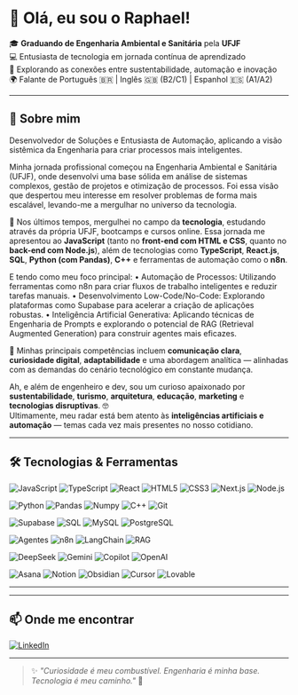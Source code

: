 # 👋 Olá, eu sou o Raphael!

🎓 **Graduando de Engenharia Ambiental e Sanitária** pela **UFJF**  
💻 Entusiasta de tecnologia em jornada contínua de aprendizado  
🌱 Explorando as conexões entre sustentabilidade, automação e inovação  
🌍 Falante de Português 🇧🇷 | Inglês 🇬🇧 (B2/C1) | Espanhol 🇪🇸 (A1/A2)

---

## 🧠 Sobre mim

Desenvolvedor de Soluções e Entusiasta de Automação, aplicando a visão sistêmica da Engenharia para criar processos mais inteligentes.

Minha jornada profissional começou na Engenharia Ambiental e Sanitária (UFJF), onde desenvolvi uma base sólida em análise de sistemas complexos, gestão de projetos e otimização de processos. Foi essa visão que despertou meu interesse em resolver problemas de forma mais escalável, levando-me a mergulhar no universo da tecnologia.

🚀 Nos últimos tempos, mergulhei no campo da **tecnologia**, estudando através da própria UFJF, bootcamps e cursos online. Essa jornada me apresentou ao **JavaScript** (tanto no **front-end com HTML e CSS**, quanto no **back-end com Node.js**), além de tecnologias como **TypeScript**, **React.js**, **SQL**, **Python (com Pandas)**, **C++** e ferramentas de automação como o **n8n**.

 E tendo como meu foco principal: 
  • Automação de Processos: Utilizando ferramentas como n8n para criar fluxos de trabalho inteligentes e reduzir tarefas manuais.
  • Desenvolvimento Low-Code/No-Code: Explorando plataformas como Supabase para acelerar a criação de aplicações robustas.
  • Inteligência Artificial Generativa: Aplicando técnicas de Engenharia de Prompts e explorando o potencial de RAG (Retrieval Augmented Generation) para construir agentes mais eficazes.

🧩 Minhas principais competências incluem **comunicação clara**, **curiosidade digital**, **adaptabilidade** e uma abordagem analítica — alinhadas com as demandas do cenário tecnológico em constante mudança.

Ah, e além de engenheiro e dev, sou um curioso apaixonado por **sustentabilidade**, **turismo**, **arquitetura**, **educação**, **marketing** e **tecnologias disruptivas**. 🤓  
Ultimamente, meu radar está bem atento às **inteligências artificiais e automação** — temas cada vez mais presentes no nosso cotidiano.

---

## 🛠️ Tecnologias & Ferramentas

![JavaScript](https://img.shields.io/badge/-JavaScript-F7DF1E?style=flat&logo=javascript&logoColor=black) ![TypeScript](https://img.shields.io/badge/-TypeScript-3178C6?style=flat&logo=typescript&logoColor=white) ![React](https://img.shields.io/badge/-React-20232A?style=flat&logo=react&logoColor=61DAFB) ![HTML5](https://img.shields.io/badge/-HTML5-E34F26?style=flat&logo=html5&logoColor=white) ![CSS3](https://img.shields.io/badge/-CSS3-1572B6?style=flat&logo=css3&logoColor=white)
![Next.js](https://img.shields.io/badge/-Next.js-000000?style=flat&logo=next.js&logoColor=white)
![Node.js](https://img.shields.io/badge/-Node.js-43853D?style=flat&logo=node.js&logoColor=white)

![Python](https://img.shields.io/badge/-Python-3776AB?style=flat&logo=python&logoColor=white)
![Pandas](https://img.shields.io/badge/-Pandas-150458?style=flat&logo=pandas&logoColor=white)
![Numpy](https://img.shields.io/badge/-Numpy-013243?style=flat&logo=numpy&logoColor=white)
![C++](https://img.shields.io/badge/-C++-00599C?style=flat&logo=c%2B%2B&logoColor=white)
![Git](https://img.shields.io/badge/-Git-F05032?style=flat&logo=git&logoColor=white)

![Supabase](https://img.shields.io/badge/-Supabase-3ECF8E?style=flat&logo=supabase&logoColor=white)
![SQL](https://img.shields.io/badge/-SQL-4479A1?style=flat&logo=mysql&logoColor=white)
![MySQL](https://img.shields.io/badge/-MySQL-4479A1?style=flat&logo=mysql&logoColor=white)
![PostgreSQL](https://img.shields.io/badge/-PostgreSQL-336791?style=flat&logo=postgresql&logoColor=white)

![Agentes](https://img.shields.io/badge/-Agentes-000000?style=flat&logo=openai&logoColor=white)
![n8n](https://img.shields.io/badge/-n8n-EF6C00?style=flat&logo=n8n&logoColor=white)
![LangChain](https://img.shields.io/badge/-LangChain-1B903E?style=flat&logo=langchain&logoColor=white)
![RAG](https://img.shields.io/badge/-RAG-5A189A?style=flat&logo=knowledgebase&logoColor=white)

![DeepSeek](https://img.shields.io/badge/-DeepSeek-000000?style=flat&logo=deepin&logoColor=white)
![Gemini](https://img.shields.io/badge/-Gemini-603991?style=flat&logo=google-gemini&logoColor=white)
![Copilot](https://img.shields.io/badge/-Copilot-00A9E0?style=flat&logo=github&logoColor=white)
![OpenAI](https://img.shields.io/badge/-OpenAI-412991?style=flat&logo=openai&logoColor=white)

![Asana](https://img.shields.io/badge/-Asana-F97F65?style=flat&logo=asana&logoColor=white)
![Notion](https://img.shields.io/badge/-Notion-000000?style=flat&logo=notion&logoColor=white)
![Obsidian](https://img.shields.io/badge/-Obsidian-7C40E5?style=flat&logo=obsidian&logoColor=white)
![Cursor](https://img.shields.io/badge/-Cursor-00A0F3?style=flat&logo=cursor&logoColor=white)
![Lovable](https://img.shields.io/badge/-Lovable-FF0077?style=flat&logo=heart&logoColor=white)

---
<!-- 
## 📊 GitHub Stats

![Raphael's GitHub Stats](https://github-readme-stats.vercel.app/api?username=SEU_USUARIO_AQUI&show_icons=true&theme=default)
-->
---

## 📫 Onde me encontrar

[![LinkedIn](https://img.shields.io/badge/-LinkedIn-blue?style=flat&logo=linkedin&logoColor=white)](https://linkedin.com/in/raphaeldm)

---

> ✨ _"Curiosidade é meu combustível. Engenharia é minha base. Tecnologia é meu caminho."_ 🚀
